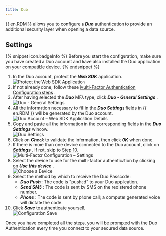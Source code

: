 ```yaml
---
title: Duo
---
```

{{ en.RDM }} allows you to configure a ***Duo*** authentication to provide an additional security layer when opening a data source. 

## Settings 

{% snippet icon.badgeInfo %} 
Before you start the configuration, make sure you have created a Duo account and have also installed the Duo application on your compatible device. 
{% endsnippet %}
 
1. In the Duo account, protect the ***Web SDK*** &#32; application.  
![Protect the Web SDK Application](/img/en/rdm/windows/clip10962.png) 
1. If not already done, follow these [Multi-Factor Authentication Configuration steps](/rdm/windows/data-sources/multi-factor-authentication/) . 
1. After having selected the ***Duo*** MFA type, click ***Duo - General Settings*** .  
![Duo - General Settings](/img/en/rdm/windows/clip10017.png) 
1. All the information necessary to fill in the ***Duo Settings*** fields in {{ en.RDM }} will be generated by the Duo account.  
![Duo Account – Web SDK Application Details](/img/en/rdm/windows/clip10964.png) 
1. Copy and paste all the information in the corresponding fields in the ***Duo Settings*** window.  
![Duo Settings](/img/en/rdm/windows/clip10018.png) 
1. Click on ***Check*** to validate the information, then click ***OK*** when done. 
1. If there is more than one device connected to the Duo account, click on ***Settings*** . If not, skip to <a href="#10">Step 10</a>.  
![Multi-Factor Configuration – Settings](/img/en/rdm/windows/RDMWin2148.png) 
1. Select the device to use for the multi-factor authentication by clicking on ***Use this device*** .  
![Choose a Device](/img/en/rdm/windows/RDMWin2147.png) 
1. Select the method by which to receive the Duo Passcode: 
    * ***Duo Push*** : The code is &quot;pushed&quot; to your Duo application. 
    * ***Send SMS*** : The code is sent by SMS on the registered phone number. 
    * ***Phone*** : The code is sent by phone call; a computer generated voice will dictate the code. 
10. <a name="10"></a>Click ***Save*** to authenticate yourself.  
![Configuration Save](/img/en/rdm/windows/clip10019.png) 

Once you have completed all the steps, you will be prompted with the Duo Authentication every time you connect to your secured data source. 

